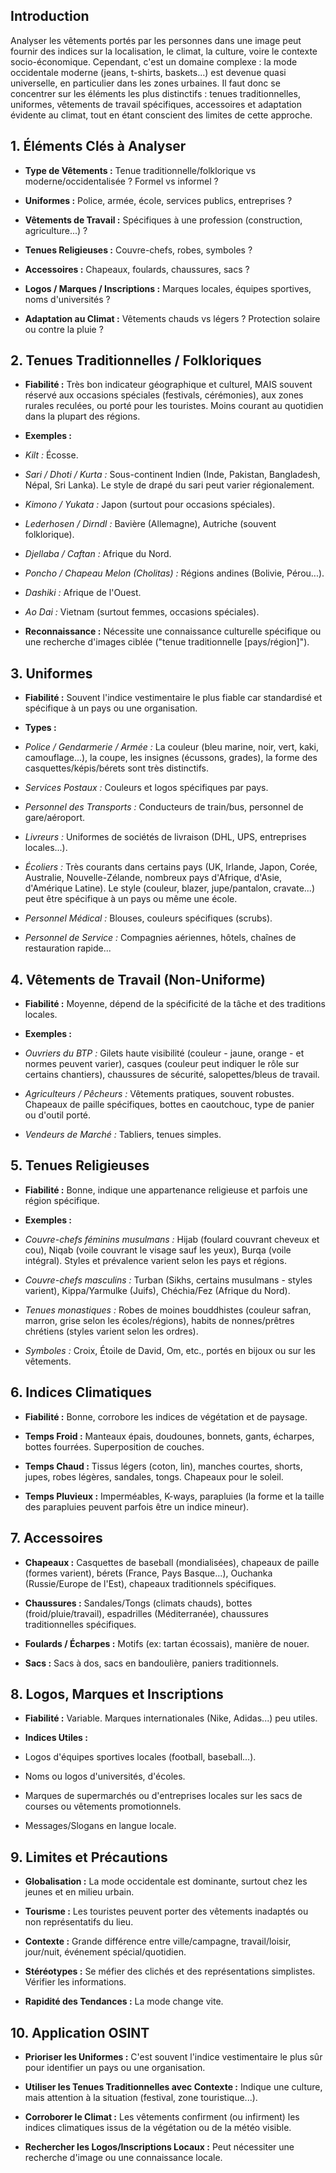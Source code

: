 ## Introduction

  

Analyser les vêtements portés par les personnes dans une image peut fournir des indices sur la localisation, le climat, la culture, voire le contexte socio-économique. Cependant, c'est un domaine complexe : la mode occidentale moderne (jeans, t-shirts, baskets...) est devenue quasi universelle, en particulier dans les zones urbaines. Il faut donc se concentrer sur les éléments les plus distinctifs : tenues traditionnelles, uniformes, vêtements de travail spécifiques, accessoires et adaptation évidente au climat, tout en étant conscient des limites de cette approche.

  

## 1. Éléments Clés à Analyser

  

* **Type de Vêtements :** Tenue traditionnelle/folklorique vs moderne/occidentalisée ? Formel vs informel ?

* **Uniformes :** Police, armée, école, services publics, entreprises ?

* **Vêtements de Travail :** Spécifiques à une profession (construction, agriculture...) ?

* **Tenues Religieuses :** Couvre-chefs, robes, symboles ?

* **Accessoires :** Chapeaux, foulards, chaussures, sacs ?

* **Logos / Marques / Inscriptions :** Marques locales, équipes sportives, noms d'universités ?

* **Adaptation au Climat :** Vêtements chauds vs légers ? Protection solaire ou contre la pluie ?

  

## 2. Tenues Traditionnelles / Folkloriques

  

* **Fiabilité :** Très bon indicateur géographique et culturel, MAIS souvent réservé aux occasions spéciales (festivals, cérémonies), aux zones rurales reculées, ou porté pour les touristes. Moins courant au quotidien dans la plupart des régions.

* **Exemples :**

* *Kilt :* Écosse. 

* *Sari / Dhoti / Kurta :* Sous-continent Indien (Inde, Pakistan, Bangladesh, Népal, Sri Lanka). Le style de drapé du sari peut varier régionalement. 

* *Kimono / Yukata :* Japon (surtout pour occasions spéciales). 

* *Lederhosen / Dirndl :* Bavière (Allemagne), Autriche (souvent folklorique). 

* *Djellaba / Caftan :* Afrique du Nord. 

* *Poncho / Chapeau Melon (Cholitas) :* Régions andines (Bolivie, Pérou...).

* *Dashiki :* Afrique de l'Ouest. 

* *Ao Dai :* Vietnam (surtout femmes, occasions spéciales). 

* **Reconnaissance :** Nécessite une connaissance culturelle spécifique ou une recherche d'images ciblée ("tenue traditionnelle [pays/région]").

  

## 3. Uniformes

  

* **Fiabilité :** Souvent l'indice vestimentaire le plus fiable car standardisé et spécifique à un pays ou une organisation.

* **Types :**

* *Police / Gendarmerie / Armée :* La couleur (bleu marine, noir, vert, kaki, camouflage...), la coupe, les insignes (écussons, grades), la forme des casquettes/képis/bérets sont très distinctifs.

* *Services Postaux :* Couleurs et logos spécifiques par pays.

* *Personnel des Transports :* Conducteurs de train/bus, personnel de gare/aéroport.

* *Livreurs :* Uniformes de sociétés de livraison (DHL, UPS, entreprises locales...).

* *Écoliers :* Très courants dans certains pays (UK, Irlande, Japon, Corée, Australie, Nouvelle-Zélande, nombreux pays d'Afrique, d'Asie, d'Amérique Latine). Le style (couleur, blazer, jupe/pantalon, cravate...) peut être spécifique à un pays ou même une école. 

* *Personnel Médical :* Blouses, couleurs spécifiques (scrubs).

* *Personnel de Service :* Compagnies aériennes, hôtels, chaînes de restauration rapide...

  

## 4. Vêtements de Travail (Non-Uniforme)

  

* **Fiabilité :** Moyenne, dépend de la spécificité de la tâche et des traditions locales.

* **Exemples :**

* *Ouvriers du BTP :* Gilets haute visibilité (couleur - jaune, orange - et normes peuvent varier), casques (couleur peut indiquer le rôle sur certains chantiers), chaussures de sécurité, salopettes/bleus de travail.

* *Agriculteurs / Pêcheurs :* Vêtements pratiques, souvent robustes. Chapeaux de paille spécifiques, bottes en caoutchouc, type de panier ou d'outil porté.

* *Vendeurs de Marché :* Tabliers, tenues simples.

  

## 5. Tenues Religieuses

  

* **Fiabilité :** Bonne, indique une appartenance religieuse et parfois une région spécifique.

* **Exemples :**

* *Couvre-chefs féminins musulmans :* Hijab (foulard couvrant cheveux et cou), Niqab (voile couvrant le visage sauf les yeux), Burqa (voile intégral). Styles et prévalence varient selon les pays et régions.

* *Couvre-chefs masculins :* Turban (Sikhs, certains musulmans - styles varient), Kippa/Yarmulke (Juifs), Chéchia/Fez (Afrique du Nord).

* *Tenues monastiques :* Robes de moines bouddhistes (couleur safran, marron, grise selon les écoles/régions), habits de nonnes/prêtres chrétiens (styles varient selon les ordres).

* *Symboles :* Croix, Étoile de David, Om, etc., portés en bijoux ou sur les vêtements.

  

## 6. Indices Climatiques

  

* **Fiabilité :** Bonne, corrobore les indices de végétation et de paysage.

* **Temps Froid :** Manteaux épais, doudounes, bonnets, gants, écharpes, bottes fourrées. Superposition de couches.

* **Temps Chaud :** Tissus légers (coton, lin), manches courtes, shorts, jupes, robes légères, sandales, tongs. Chapeaux pour le soleil.

* **Temps Pluvieux :** Imperméables, K-ways, parapluies (la forme et la taille des parapluies peuvent parfois être un indice mineur).

  

## 7. Accessoires

  

* **Chapeaux :** Casquettes de baseball (mondialisées), chapeaux de paille (formes varient), bérets (France, Pays Basque...), Ouchanka (Russie/Europe de l'Est), chapeaux traditionnels spécifiques.

* **Chaussures :** Sandales/Tongs (climats chauds), bottes (froid/pluie/travail), espadrilles (Méditerranée), chaussures traditionnelles spécifiques.

* **Foulards / Écharpes :** Motifs (ex: tartan écossais), manière de nouer.

* **Sacs :** Sacs à dos, sacs en bandoulière, paniers traditionnels.

  

## 8. Logos, Marques et Inscriptions

  

* **Fiabilité :** Variable. Marques internationales (Nike, Adidas...) peu utiles.

* **Indices Utiles :**

* Logos d'équipes sportives locales (football, baseball...).

* Noms ou logos d'universités, d'écoles.

* Marques de supermarchés ou d'entreprises locales sur les sacs de courses ou vêtements promotionnels.

* Messages/Slogans en langue locale.

  

## 9. Limites et Précautions

  

* **Globalisation :** La mode occidentale est dominante, surtout chez les jeunes et en milieu urbain.

* **Tourisme :** Les touristes peuvent porter des vêtements inadaptés ou non représentatifs du lieu.

* **Contexte :** Grande différence entre ville/campagne, travail/loisir, jour/nuit, événement spécial/quotidien.

* **Stéréotypes :** Se méfier des clichés et des représentations simplistes. Vérifier les informations.

* **Rapidité des Tendances :** La mode change vite.

  

## 10. Application OSINT

  

* **Prioriser les Uniformes :** C'est souvent l'indice vestimentaire le plus sûr pour identifier un pays ou une organisation.

* **Utiliser les Tenues Traditionnelles avec Contexte :** Indique une culture, mais attention à la situation (festival, zone touristique...).

* **Corroborer le Climat :** Les vêtements confirment (ou infirment) les indices climatiques issus de la végétation ou de la météo visible.

* **Rechercher les Logos/Inscriptions Locaux :** Peut nécessiter une recherche d'image ou une connaissance locale.